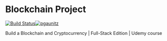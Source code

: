 # Blockchain Project
[![Build Status](https://travis-ci.com/pgaunitz/blockchain_project_backend.svg?branch=main)](https://travis-ci.com/pgaunitz/blockchain_project_backend)[![pgaunitz](https://circleci.com/gh/pgaunitz/blockchain_project_backend.svg?style=svg)](https://app.circleci.com/pipelines/github/pgaunitz/blockchain_project_backend)

Build a Blockchain and Cryptocurrency | Full-Stack Edition | Udemy course
